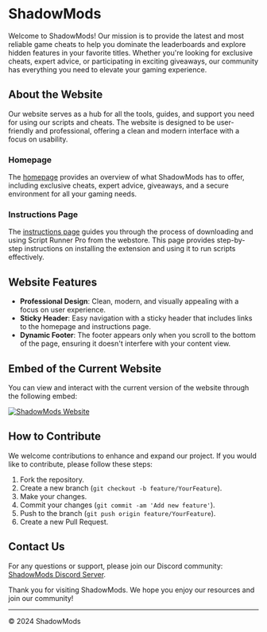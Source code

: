 # ShadowMods

Welcome to ShadowMods! Our mission is to provide the latest and most reliable game cheats to help you dominate the leaderboards and explore hidden features in your favorite titles. Whether you're looking for exclusive cheats, expert advice, or participating in exciting giveaways, our community has everything you need to elevate your gaming experience.

## About the Website

Our website serves as a hub for all the tools, guides, and support you need for using our scripts and cheats. The website is designed to be user-friendly and professional, offering a clean and modern interface with a focus on usability.

### Homepage

The [homepage]([https://shadowmods1.github.io/](https://shadowmods1.github.io/index.html)) provides an overview of what ShadowMods has to offer, including exclusive cheats, expert advice, giveaways, and a secure environment for all your gaming needs.

### Instructions Page

The [instructions page](https://shadowmods1.github.io/instructions.html) guides you through the process of downloading and using Script Runner Pro from the webstore. This page provides step-by-step instructions on installing the extension and using it to run scripts effectively.

## Website Features

- **Professional Design**: Clean, modern, and visually appealing with a focus on user experience.
- **Sticky Header**: Easy navigation with a sticky header that includes links to the homepage and instructions page.
- **Dynamic Footer**: The footer appears only when you scroll to the bottom of the page, ensuring it doesn't interfere with your content view.

## Embed of the Current Website

You can view and interact with the current version of the website through the following embed:

[![ShadowMods Website]([https://i.postimg.cc/nrry2LPY/Designer-12.png)](https://shadowmods1.github.io/](https://shadowmods1.github.io/))

## How to Contribute

We welcome contributions to enhance and expand our project. If you would like to contribute, please follow these steps:

1. Fork the repository.
2. Create a new branch (`git checkout -b feature/YourFeature`).
3. Make your changes.
4. Commit your changes (`git commit -am 'Add new feature'`).
5. Push to the branch (`git push origin feature/YourFeature`).
6. Create a new Pull Request.

## Contact Us

For any questions or support, please join our Discord community: [ShadowMods Discord Server](https://discord.gg/FnGse6AvNR).

Thank you for visiting ShadowMods. We hope you enjoy our resources and join our community!

---

&copy; 2024 ShadowMods
